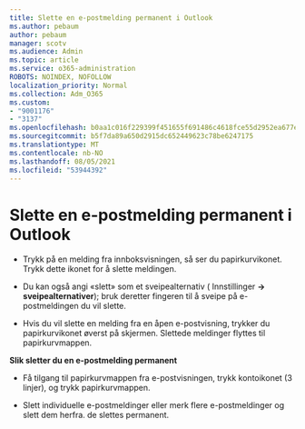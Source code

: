 ```yaml
---
title: Slette en e-postmelding permanent i Outlook
ms.author: pebaum
author: pebaum
manager: scotv
ms.audience: Admin
ms.topic: article
ms.service: o365-administration
ROBOTS: NOINDEX, NOFOLLOW
localization_priority: Normal
ms.collection: Adm_O365
ms.custom:
- "9001176"
- "3137"
ms.openlocfilehash: b0aa1c016f229399f451655f691486c4618fce55d2952ea677edb902349dd270
ms.sourcegitcommit: b5f7da89a650d2915dc652449623c78be6247175
ms.translationtype: MT
ms.contentlocale: nb-NO
ms.lasthandoff: 08/05/2021
ms.locfileid: "53944392"
---
```

# <a name="permanently-delete-an-email-in-outlook"></a>Slette en e-postmelding permanent i Outlook

- Trykk på en melding fra innboksvisningen, så ser du papirkurvikonet. Trykk dette ikonet for å slette meldingen.

- Du kan også angi «slett» som et sveipealternativ ( Innstillinger **-> sveipealternativer**); bruk deretter fingeren til å sveipe på e-postmeldingen du vil slette. 

- Hvis du vil slette en melding fra en åpen e-postvisning, trykker du papirkurvikonet øverst på skjermen. Slettede meldinger flyttes til papirkurvmappen. 

**Slik sletter du en e-postmelding permanent**

- Få tilgang til papirkurvmappen fra e-postvisningen, trykk kontoikonet (3 linjer), og trykk papirkurvmappen.

- Slett individuelle e-postmeldinger eller merk flere e-postmeldinger og slett dem herfra. de slettes permanent.